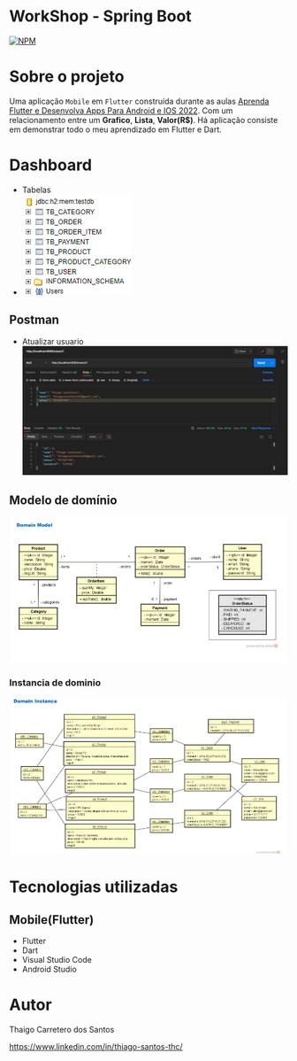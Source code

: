 
# WorkShop - Spring Boot 
[![NPM](https://img.shields.io/npm/l/react)](https://github.com/Thiago-CSantos/Flutter-appDespesas/blob/main/LICENCE)

# Sobre o projeto

Uma aplicação `Mobile` em `Flutter` construída durante as aulas [Aprenda Flutter e Desenvolva Apps Para Android e IOS 2022](https://www.udemy.com/course/curso-flutter/).
Com um relacionamento entre um **Grafico**, **Lista**, **Valor(R$)**. Há aplicação consiste em demonstrar todo o meu aprendizado em Flutter e Dart.

# Dashboard
- Tabelas
- ![tabelas Dashboard](https://github.com/Thiago-CSantos/assets/blob/main/tabelasDashbord.png)

## Postman
- Atualizar usuario
![](https://github.com/Thiago-CSantos/assets/blob/b4fad29694c8a16a0019e86da8a038161904a092/putPostmanusers1.png)

## Modelo de domínio
![Modelo de domínio](https://github.com/Thiago-CSantos/assets/blob/main/modeloDominio.png)

### Instancia de dominio
![Instancia de dominio](https://github.com/Thiago-CSantos/assets/blob/main/instanciaDominio.png)


<!-- https://wmazoni-sds1.netlify.app

Big Game Survey é uma aplicação full stack web e mobile construída durante a 1ª edição da **Semana DevSuperior** (#sds1), evento organizado pela [DevSuperior](https://devsuperior.com "Site da DevSuperior").

A aplicação consiste em uma pesquisa de preferência de games, onde os dados são coletados no app mobile, e depois são listados no app web, que também apresenta um dashboard com gráficos baseados nestes dados.

## Layout mobile
![Mobile 1](https://github.com/acenelio/assets/raw/main/sds1/mobile1.png) ![Mobile 2](https://github.com/acenelio/assets/raw/main/sds1/mobile2.png)

## Layout web
![Web 1](https://github.com/acenelio/assets/raw/main/sds1/web1.png)

![Web 2](https://github.com/acenelio/assets/raw/main/sds1/web2.png)

## Modelo conceitual
![Modelo Conceitual](https://github.com/acenelio/assets/raw/main/sds1/modelo-conceitual.png)
-->
# Tecnologias utilizadas
## Mobile(Flutter)
- Flutter
- Dart
- Visual Studio Code
- Android Studio

<!-- ## Front end
- HTML / CSS / JS / TypeScript
- ReactJS
- React Native
- Apex Charts
- Expo
## Implantação em produção
- Back end: Heroku
- Front end web: Netlify
- Banco de dados: Postgresql

# Como executar o projeto
 -->
<!-- ## Back end 
Pré-requisitos: Java 11

```bash
# clonar repositório
git clone https://github.com/devsuperior/sds1-wmazoni

# entrar na pasta do projeto back end
cd backend

# executar o projeto
./mvnw spring-boot:run
```

## Front end web
Pré-requisitos: npm / yarn

```bash
# clonar repositório
git clone https://github.com/devsuperior/sds1-wmazoni

# entrar na pasta do projeto front end web
cd front-web

# instalar dependências
yarn install

# executar o projeto
yarn start
```
-->
# Autor

Thaigo Carretero dos Santos

https://www.linkedin.com/in/thiago-santos-thc/


